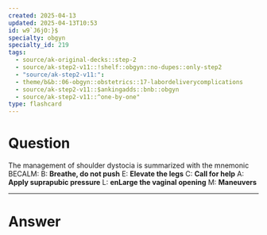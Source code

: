 ```yaml
---
created: 2025-04-13
updated: 2025-04-13T10:53
id: w9`J6jO:}$
specialty: obgyn
specialty_id: 219
tags:
  - source/ak-original-decks::step-2
  - source/ak-step2-v11::!shelf::obgyn::no-dupes::only-step2
  - "source/ak-step2-v11:": 
  - theme/b&b::06-obgyn::obstetrics::17-labordeliverycomplications
  - source/ak-step2-v11::$ankingadds::bnb::obgyn
  - source/ak-step2-v11::^one-by-one"
type: flashcard
---
```


# Question
The management of shoulder dystocia is summarized with the mnemonic BECALM:  B: **Breathe, do not push** E: **Elevate the legs** C: **Call for help** A: **Apply suprapubic pressure** L: **enLarge the vaginal opening** M: **Maneuvers**

---

# Answer
